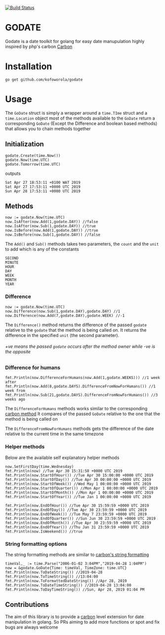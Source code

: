 [![Build Status](https://travis-ci.org/kofoworola/godate.svg?branch=master)](https://travis-ci.org/kofoworola/godate)

# GODATE
Godate is a date toolkit for golang for easy date manupulation highly inspired by php's carbon [Carbon](https://carbon.nesbot.com/)
# Installation
```
go get github.com/kofoworola/godate
```
# Usage
The `GoDate` struct is simply a wrapper around a `time.TIme` struct and a `time.Location` object
most of the methods available to the  `GoDate` return a corresponding `GoDate` (Except the Difference and boolean based methods) that
allows you to chain methods together 
## Initialization
```
godate.Create(time.Now())
godate.Now(time.UTC)
godate.Tomorrow(time.UTC)
```
outputs
```
Sat Apr 27 18:53:11 +0100 WAT 2019
Sat Apr 27 17:53:11 +0000 UTC 2019
Sun Apr 28 17:53:11 +0000 UTC 2019
```

## Methods
```
now := godate.Now(time.UTC)
now.IsAfter(now.Add(1,godate.DAY)) //false
now.IsAfter(now.Sub(1,godate.DAY)) //true
now.IsBefore(now.Add(1,godate.DAY)) //true
now.IsBefore(now.Sub(1,godate.DAY)) //false
```

The `Add()` and `Sub()` methods takes two parameters, the `count` and the
`unit` to add which is any of the constants
```
SECOND
MINUTE
HOUR
DAY
WEEK
MONTH
YEAR
```


### Difference
```
now := godate.Now(time.UTC)
now.Difference(now.Sub(1,godate.DAY),godate.DAY) //1 
now.Difference(now.Add(7,godate.DAY),godate.WEEK) //-1
```

The `Difference()` method returns the difference of the passed `godate`
relative to the `godate` that the method is being called on. It returns the difference
in the specified `unit` (the second parameter).
###### +ve means the passed `godate` occurs after the method owner while -ve is the opposite

### Difference for humans
```
fmt.Println(now.DifferenceForHumans(now.Add(1,godate.WEEKS))) //1 week after
fmt.Println(now.Add(8,godate.DAYS).DifferenceFromNowForHumans()) //1 week from 
fmt.Println(now.Sub(21,godate.DAYS).DifferenceFromNowForHumans()) //3 weeks ago
```
The `DifferenceForHumans` methods works similar to the corresponding
[carbon method](https://carbon.nesbot.com/docs/#api-humandiff)
It compares of the passed `GoDate` relative to the one that the method is being called on

The `DifferenceFromNowForHumans` methods gets the difference of the date relative to the current 
time in the same timezone

### Helper methods
Below are the available self explanatory helper methods
```
now.SetFirstDay(time.Wednesday)
fmt.Println(now) //Tue Apr 30 15:31:58 +0000 UTC 2019
fmt.Println(now.StartOfHour()) //Tue Apr 30 15:00:00 +0000 UTC 2019
fmt.Println(now.StartOfDay()) //Tue Apr 30 00:00:00 +0000 UTC 2019
fmt.Println(now.StartOfWeek()) //Wed May 1 00:00:00 +0000 UTC 2019
fmt.Println(now.StartOfQuarter()) //Mon Apr 1 00:00:00 +0000 UTC 2019
fmt.Println(now.StartOfMonth()) //Mon Apr 1 00:00:00 +0000 UTC 2019
fmt.Println(now.StartOfYear()) //Tue Jan 1 00:00:00 +0000 UTC 2019

fmt.Println(now.EndOfHour()) //Tue Apr 30 15:59:59 +0000 UTC 2019
fmt.Println(now.EndOfDay()) //Tue Apr 30 23:59:59 +0000 UTC 2019
fmt.Println(now.EndOfWeek()) //Tue May 7 23:59:59 +0000 UTC 2019
fmt.Println(now.EndOfQuarter()) //Sun Jun 30 23:59:59 +0000 UTC 2019
fmt.Println(now.EndOfMonth()) //Tue Apr 30 23:59:59 +0000 UTC 2019
fmt.Println(now.EndOfYear()) //Thu Jan 31 23:59:59 +0000 UTC 2019
fmt.Println(now.IsWeekend()) //true
```

### String formatting options
The string formatting methods are similar to [carbon's string formatting](https://carbon.nesbot.com/docs/#api-formatting)
```
timeVal,_ := time.Parse("2006-01-02 3:04PM","2019-04-28 1:04PM")
now = &godate.GoDate{Time: timeVal, TimeZone: time.UTC}
fmt.Println(now.ToDateString()) //2019-04-28
fmt.Println(now.ToTimeString()) //13:04:00
fmt.Println(now.ToFormattedDateString()) //Apr 28, 2019
fmt.Println(now.ToDateTimeString()) //2019-04-28 13:04:00
fmt.Println(now.ToDayTimeString()) //Sun, Apr 28, 2019 01:04 PM
``` 

## Contributions
The aim of this library is to provide a [carbon](https://carbon.nesbot.com/)
level extension for date manipulation in golang. So PRs aiming to add more functions
or spot and fix bugs are always welcome